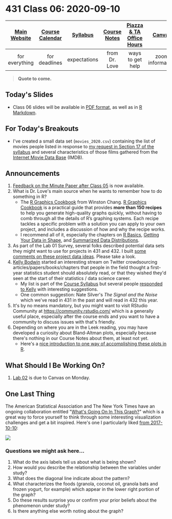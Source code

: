 # 431 Class 06: 2020-09-10

[Main Website](https://thomaselove.github.io/431/) | [Course Calendar](https://thomaselove.github.io/431/calendar.html) | [Syllabus](https://thomaselove.github.io/431-2020-syllabus/) | [Course Notes](https://thomaselove.github.io/431-notes/) | [Piazza & TA Office Hours](https://thomaselove.github.io/431/contact.html) | [Canvas](https://canvas.case.edu) | [Data and Code](https://thomaselove.github.io/431/data_index.html)
:-----------: | :--------------: | :----------: | :---------: | :-------------: | :-----------: | :------------:
for everything | for deadlines | expectations | from Dr. Love | ways to get help | zoom information | for downloads

> **Quote to come.** 

## Today's Slides

- Class 06 slides will be available in [PDF format](https://github.com/THOMASELOVE/431-2020/blob/master/classes/class06/431_class-06-slides_2020.pdf), as well as in [R Markdown](https://github.com/THOMASELOVE/431-2020/blob/master/classes/class06/431_class-06-slides_2020.Rmd).

## For Today's Breakouts

- I've created a small data set (`movies_2020.csv`) containing the list of movies people listed in response to [my request in Section 17 of the syllabus](https://thomaselove.github.io/431-2020-syllabus/movies.html) and several characteristics of those films gathered from the [Internet Movie Data Base](https://www.imdb.com/) (IMDB).

## Announcements

1. [Feedback on the Minute Paper after Class 05](https://github.com/THOMASELOVE/431-2020/tree/master/minutepapers) is now available.
2. What is Dr. Love's main source when he wants to remember how to do something in R? 
    - The [R Graphics Cookbook](https://r-graphics.org/) from Winston Chang. [R Graphics Cookbook](https://r-graphics.org/) is a practical guide that provides **more than 150 recipes** to help you generate high-quality graphs quickly, without having to comb through all the details of R’s graphing systems. Each recipe tackles a specific problem with a solution you can apply to your own project, and includes a discussion of how and why the recipe works.
    - I recommend all of it, especially the chapters on [R Basics](https://r-graphics.org/chapter-r-basics), [Getting Your Data in Shape](https://r-graphics.org/chapter-dataprep), and [Summarized Data Distributions](https://r-graphics.org/chapter-distribution).
3. As part of the Lab 01 Survey, several folks described potential data sets they might want to use for projects in 431 and 432. I built [some comments on these project data ideas](http://bit.ly/431-2020-lab01-project-data-ideas). Please take a look.
4. [Kelly Bodwin](https://twitter.com/kellybodwin/status/1303083136046170112) started an interesting stream on Twitter crowdsourcing articles/papers/books/chapters that people in the field thought a first-year statistics student should absolutely read, or that they wished they'd seen at the start of their statistics / data science career. 
    - My list is part of the [Course Syllabus](https://thomaselove.github.io/431-2020-syllabus/) but several people [responded to Kelly](https://twitter.com/kellybodwin/status/1303083136046170112) with interesting suggestions.
    - One common suggestion: Nate Silver's *The Signal and the Noise* which we've read in 431 in the past and will read in 432 this year.
5.  It's by no means mandatory, but you might want to visit RStudio Community at https://community.rstudio.com/ which is a generally useful place, especially after the course ends and you want to have a community to discuss issues with that's friendly.
6. Depending on where you are in the Leek reading, you may have developed a curiosity about Bland-Altman plots, especially because there's nothing in our Course Notes about them, at least not yet.
    - Here's a [nice introduction to one way of accomplishing these plots in R](https://cran.r-project.org/web/packages/BlandAltmanLeh/vignettes/Intro.html).

## What Should I Be Working On?

1. [Lab 02](https://github.com/THOMASELOVE/431-2020/blob/master/labs/lab02/lab02.md) is due to Canvas on Monday.

## One Last Thing

The American Statistical Association and The New York Times have an ongoing collaboration entitled "[What's Going On In This Graph?](https://www.nytimes.com/column/whats-going-on-in-this-graph)" which is a great way to force yourself to think through some interesting visualization challenges and get a bit inspired. Here's one I particularly liked [from 2017-10-10](https://www.nytimes.com/2017/10/09/learning/whats-going-on-in-this-graph-oct-10-2017.html):

![](https://github.com/THOMASELOVE/431-2020/blob/master/classes/class06/images/nyt_2017-10-10.png)

### Questions we might ask here...

1. What do the axis labels tell us about what is being shown?
2. How would you describe the relationship between the variables under study?
3. What does the diagonal line indicate about the pattern?
4. What characterizes the foods (granola, coconut oil, granola bats and frozen yogurt, for example) which appear in the lower right portion of the graph?
5. Do these results surprise you or confirm your prior beliefs about the phenomenon under study?
6. Is there anything else worth noting about the graph?

